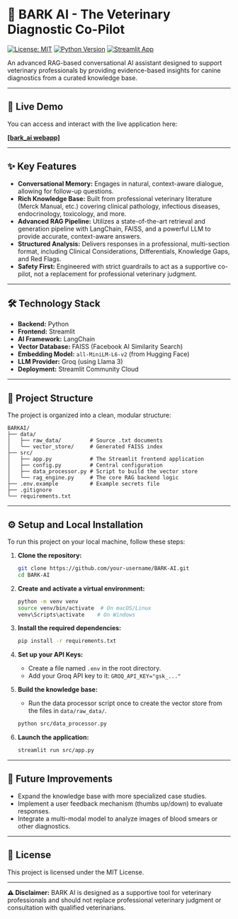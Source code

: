 # 🐾 BARK AI - The Veterinary Diagnostic Co-Pilot

[![License: MIT](https://img.shields.io/badge/License-MIT-yellow.svg)](https://opensource.org/licenses/MIT)
[![Python Version](https://img.shields.io/badge/Python-3.10%2B-blue.svg)](https://www.python.org/downloads/)
[![Streamlit App](https://static.streamlit.io/badges/streamlit_badge_black_white.svg)](https://share.streamlit.io/)

An advanced RAG-based conversational AI assistant designed to support veterinary professionals by providing evidence-based insights for canine diagnostics from a curated knowledge base.

---

## 🚀 Live Demo

You can access and interact with the live application here:

**[[bark_ai webapp]](https://bark-ai.streamlit.app/)**

---

## ✨ Key Features

* **Conversational Memory:** Engages in natural, context-aware dialogue, allowing for follow-up questions.
* **Rich Knowledge Base:** Built from professional veterinary literature (Merck Manual, etc.) covering clinical pathology, infectious diseases, endocrinology, toxicology, and more.
* **Advanced RAG Pipeline:** Utilizes a state-of-the-art retrieval and generation pipeline with LangChain, FAISS, and a powerful LLM to provide accurate, context-aware answers.
* **Structured Analysis:** Delivers responses in a professional, multi-section format, including Clinical Considerations, Differentials, Knowledge Gaps, and Red Flags.
* **Safety First:** Engineered with strict guardrails to act as a supportive co-pilot, not a replacement for professional veterinary judgment.

---

## 🛠️ Technology Stack

* **Backend:** Python
* **Frontend:** Streamlit
* **AI Framework:** LangChain
* **Vector Database:** FAISS (Facebook AI Similarity Search)
* **Embedding Model:** `all-MiniLM-L6-v2` (from Hugging Face)
* **LLM Provider:** Groq (using Llama 3)
* **Deployment:** Streamlit Community Cloud

---

## 📂 Project Structure

The project is organized into a clean, modular structure:

```
BARKAI/
├── data/
│   ├── raw_data/         # Source .txt documents
│   └── vector_store/     # Generated FAISS index
├── src/
│   ├── app.py            # The Streamlit frontend application
│   ├── config.py         # Central configuration
│   ├── data_processor.py # Script to build the vector store
│   └── rag_engine.py     # The core RAG backend logic
├── .env.example          # Example secrets file
├── .gitignore
└── requirements.txt
```

---

## ⚙️ Setup and Local Installation

To run this project on your local machine, follow these steps:

1. **Clone the repository:**
   ```bash
   git clone https://github.com/your-username/BARK-AI.git
   cd BARK-AI
   ```

2. **Create and activate a virtual environment:**
   ```bash
   python -m venv venv
   source venv/bin/activate  # On macOS/Linux
   venv\Scripts\activate    # On Windows
   ```

3. **Install the required dependencies:**
   ```bash
   pip install -r requirements.txt
   ```

4. **Set up your API Keys:**
   * Create a file named `.env` in the root directory.
   * Add your Groq API key to it: `GROQ_API_KEY="gsk_..."`

5. **Build the knowledge base:**
   * Run the data processor script once to create the vector store from the files in `data/raw_data/`.
   ```bash
   python src/data_processor.py
   ```

6. **Launch the application:**
   ```bash
   streamlit run src/app.py
   ```

---

## 🔮 Future Improvements

* Expand the knowledge base with more specialized case studies.
* Implement a user feedback mechanism (thumbs up/down) to evaluate responses.
* Integrate a multi-modal model to analyze images of blood smears or other diagnostics.

---

## 📝 License

This project is licensed under the MIT License.


---

**⚠️ Disclaimer:** BARK AI is designed as a supportive tool for veterinary professionals and should not replace professional veterinary judgment or consultation with qualified veterinarians.
